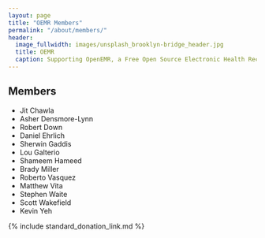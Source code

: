 ```yaml
---
layout: page
title: "OEMR Members"
permalink: "/about/members/"
header:
  image_fullwidth: images/unsplash_brooklyn-bridge_header.jpg
  title: OEMR
  caption: Supporting OpenEMR, a Free Open Source Electronic Health Record
---
```


## Members
* Jit Chawla
* Asher Densmore-Lynn
* Robert Down
* Daniel Ehrlich
* Sherwin Gaddis
* Lou Galterio
* Shameem Hameed
* Brady Miller
* Roberto Vasquez
* Matthew Vita
* Stephen Waite
* Scott Wakefield
* Kevin Yeh

{% include standard_donation_link.md %}

